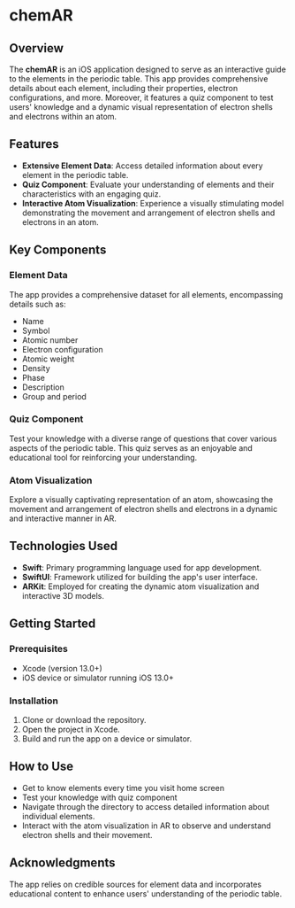 
# chemAR

## Overview

The **chemAR** is an iOS application designed to serve as an interactive guide to the elements in the periodic table. This app provides comprehensive details about each element, including their properties, electron configurations, and more. Moreover, it features a quiz component to test users' knowledge and a dynamic visual representation of electron shells and electrons within an atom.

## Features

- **Extensive Element Data**: Access detailed information about every element in the periodic table.
- **Quiz Component**: Evaluate your understanding of elements and their characteristics with an engaging quiz.
- **Interactive Atom Visualization**: Experience a visually stimulating model demonstrating the movement and arrangement of electron shells and electrons in an atom.

## Key Components

### Element Data
The app provides a comprehensive dataset for all elements, encompassing details such as:
- Name
- Symbol
- Atomic number
- Electron configuration
- Atomic weight
- Density
- Phase
- Description
- Group and period

### Quiz Component
Test your knowledge with a diverse range of questions that cover various aspects of the periodic table. This quiz serves as an enjoyable and educational tool for reinforcing your understanding.

### Atom Visualization
Explore a visually captivating representation of an atom, showcasing the movement and arrangement of electron shells and electrons in a dynamic and interactive manner in AR.

## Technologies Used

- **Swift**: Primary programming language used for app development.
- **SwiftUI**: Framework utilized for building the app's user interface.
- **ARKit**: Employed for creating the dynamic atom visualization and interactive 3D models.

## Getting Started

### Prerequisites
- Xcode (version 13.0+)
- iOS device or simulator running iOS 13.0+

### Installation
1. Clone or download the repository.
2. Open the project in Xcode.
3. Build and run the app on a device or simulator.

## How to Use

- Get to know elements every time you visit home screen
- Test your knowledge with quiz component
- Navigate through the directory to access detailed information about individual elements.
- Interact with the atom visualization in AR to observe and understand electron shells and their movement.

## Acknowledgments

The app relies on credible sources for element data and incorporates educational content to enhance users' understanding of the periodic table.

